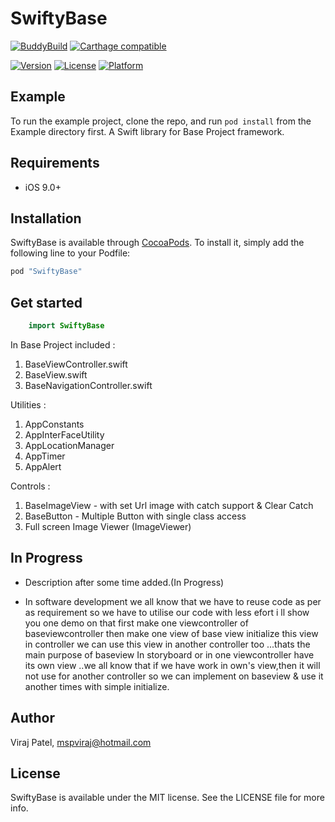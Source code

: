 # SwiftyBase

[![BuddyBuild](https://dashboard.buddybuild.com/api/statusImage?appID=59a6f3aeb749970001234046&branch=master&build=latest)](https://dashboard.buddybuild.com/apps/59a6f3aeb749970001234046/build/latest?branch=master)
[![Carthage compatible](https://img.shields.io/badge/Carthage-compatible-4BC51D.svg?style=flat)](https://github.com/Carthage/Carthage)

[![Version](https://img.shields.io/cocoapods/v/SwiftyBase.svg?style=flat)](http://cocoapods.org/pods/SwiftyBase)
[![License](https://img.shields.io/cocoapods/l/SwiftyBase.svg?style=flat)](http://cocoapods.org/pods/SwiftyBase)
[![Platform](https://img.shields.io/cocoapods/p/SwiftyBase.svg?style=flat)](http://cocoapods.org/pods/SwiftyBase)

## Example

To run the example project, clone the repo, and run `pod install` from the Example directory first.
A Swift library for Base Project framework.


## Requirements

- iOS 9.0+


## Installation

SwiftyBase is available through [CocoaPods](http://cocoapods.org). To install
it, simply add the following line to your Podfile:

```ruby
pod "SwiftyBase"
```

## Get started


```swift
    import SwiftyBase
```

In Base Project included :
1. BaseViewController.swift
2. BaseView.swift
3. BaseNavigationController.swift

Utilities :

1. AppConstants 
2. AppInterFaceUtility 
3. AppLocationManager
4. AppTimer
5. AppAlert

Controls : 

1. BaseImageView - with set Url image with catch support & Clear Catch
2. BaseButton - Multiple Button with single class access
3. Full screen Image Viewer  (ImageViewer)


## In Progress

- Description after some time added.(In Progress)

- In software development we all know that we have to reuse code as per as requirement so we have to utilise our code with less efort i ll show you one demo on that first make one viewcontroller of baseviewcontroller then make one view of base view initialize this view in controller we can use this view in another controller too ...thats the main purpose of baseview In storyboard or in one viewcontroller have its own view ..we all know that if we have work in own's view,then it will not use for another controller so we can implement on baseview & use it another times with simple initialize.

## Author

Viraj Patel, mspviraj@hotmail.com

## License

SwiftyBase is available under the MIT license. See the LICENSE file for more info.

